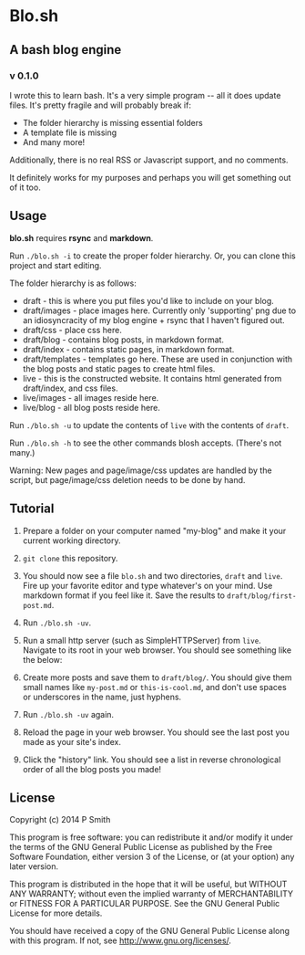 # Blo.sh
## A bash blog engine
### v 0.1.0

I wrote this to learn bash. It's a very simple program -- all it does update files. It's pretty fragile and will probably break if:

* The folder hierarchy is missing essential folders
* A template file is missing
* And many more!

Additionally, there is no real RSS or Javascript support, and no comments.

It definitely works for my purposes and perhaps you will get something out of it too.

## Usage

**blo.sh** requires **rsync** and **markdown**.

Run `./blo.sh -i` to create the proper folder hierarchy. Or, you can clone this project and start editing.

The folder hierarchy is as follows:

*   draft - this is where you put files you'd like to include on your blog.
*   draft/images - place images here. Currently only 'supporting' png due to an idiosyncracity of my blog engine + rsync that I haven't figured out.
*   draft/css - place css here.
*   draft/blog - contains blog posts, in markdown format.
*   draft/index - contains static pages, in markdown format.
*   draft/templates - templates go here. These are used in conjunction with the blog posts and static pages to create html files.
*   live - this is the constructed website. It contains html generated from draft/index, and css files.
*   live/images - all images reside here.
*   live/blog - all blog posts reside here.

Run `./blo.sh -u` to update the contents of `live` with the contents of `draft`.

Run `./blo.sh -h` to see the other commands blosh accepts. (There's not many.)

Warning: New pages and page/image/css updates are handled by the script, but page/image/css deletion needs to be done by hand.

## Tutorial

1. Prepare a folder on your computer named "my-blog" and make it your current working directory.

2. `git clone` this repository.

3. You should now see a file `blo.sh` and two directories, `draft` and `live`. Fire up your favorite editor and type whatever's on your mind. Use markdown format if you feel like it. Save the results to `draft/blog/first-post.md`.

4. Run `./blo.sh -uv`.

5. Run a small http server (such as SimpleHTTPServer) from `live`. Navigate to its root in your web browser. You should see something like the below:

6. Create more posts and save them to `draft/blog/`. You should give them small names like `my-post.md` or `this-is-cool.md`, and don't use spaces or underscores in the name, just hyphens.

7. Run `./blo.sh -uv` again.

8. Reload the page in your web browser. You should see the last post you made as your site's index.

9. Click the "history" link. You should see a list in reverse chronological order of all the blog posts you made!

## License

Copyright (c) 2014 P Smith

This program is free software: you can redistribute it and/or modify it under the terms of the GNU General Public License as published by the Free Software Foundation, either version 3 of the License, or (at your option) any later version.

This program is distributed in the hope that it will be useful, but WITHOUT ANY WARRANTY; without even the implied warranty of MERCHANTABILITY or FITNESS FOR A PARTICULAR PURPOSE.  See the GNU General Public License for more details.

You should have received a copy of the GNU General Public License along with this program.  If not, see <http://www.gnu.org/licenses/>.
